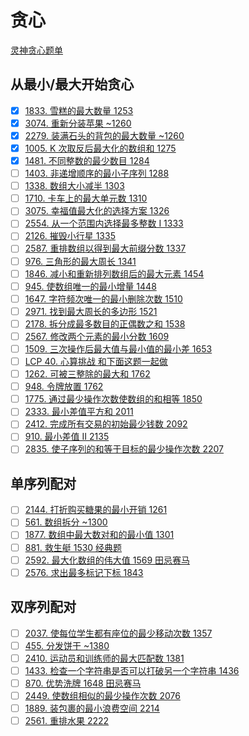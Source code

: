 # 贪心
[灵神贪心题单](https://leetcode.cn/circle/discuss/g6KTKL/)

## 从最小/最大开始贪心
- [x] [1833. 雪糕的最大数量 1253](https://leetcode.cn/problems/maximum-ice-cream-bars/)
- [x] [3074. 重新分装苹果 ~1260](https://leetcode.cn/problems/apple-redistribution-into-boxes/)
- [x] [2279. 装满石头的背包的最大数量 ~1260](https://leetcode.cn/problems/maximum-bags-with-full-capacity-of-rocks/)
- [x] [1005. K 次取反后最大化的数组和 1275](https://leetcode.cn/problems/maximize-sum-of-array-after-k-negations/)
- [x] [1481. 不同整数的最少数目 1284](https://leetcode.cn/problems/least-number-of-unique-integers-after-k-removals/)
- [ ] [1403. 非递增顺序的最小子序列 1288](https://leetcode.cn/problems/minimum-subsequence-in-non-increasing-order/)
- [ ] [1338. 数组大小减半 1303](https://leetcode.cn/problems/reduce-array-size-to-the-half/)
- [ ] [1710. 卡车上的最大单元数 1310](https://leetcode.cn/problems/maximum-units-on-a-truck/)
- [ ] [3075. 幸福值最大化的选择方案 1326](https://leetcode.cn/problems/maximize-happiness-of-selected-children/)
- [ ] [2554. 从一个范围内选择最多整数 I 1333](https://leetcode.cn/problems/maximum-number-of-integers-to-choose-from-a-range-i/)
- [ ] [2126. 摧毁小行星 1335](https://leetcode.cn/problems/destroying-asteroids/)
- [ ] [2587. 重排数组以得到最大前缀分数 1337](https://leetcode.cn/problems/rearrange-array-to-maximize-prefix-score/)
- [ ] [976. 三角形的最大周长 1341](https://leetcode.cn/problems/largest-perimeter-triangle/)
- [ ] [1846. 减小和重新排列数组后的最大元素 1454](https://leetcode.cn/problems/maximum-element-after-decreasing-and-rearranging/)
- [ ] [945. 使数组唯一的最小增量 1448](https://leetcode.cn/problems/minimum-increment-to-make-array-unique/)
- [ ] [1647. 字符频次唯一的最小删除次数 1510](https://leetcode.cn/problems/minimum-deletions-to-make-character-frequencies-unique/)
- [ ] [2971. 找到最大周长的多边形 1521](https://leetcode.cn/problems/find-polygon-with-the-largest-perimeter/)
- [ ] [2178. 拆分成最多数目的正偶数之和 1538](https://leetcode.cn/problems/maximum-split-of-positive-even-integers/)
- [ ] [2567. 修改两个元素的最小分数 1609](https://leetcode.cn/problems/minimum-score-by-changing-two-elements/)
- [ ] [1509. 三次操作后最大值与最小值的最小差 1653](https://leetcode.cn/problems/minimum-difference-between-largest-and-smallest-value-in-three-moves/)
- [ ] [LCP 40. 心算挑战 和下面这题一起做](https://leetcode.cn/problems/uOAnQW/)
- [ ] [1262. 可被三整除的最大和 1762](https://leetcode.cn/problems/greatest-sum-divisible-by-three/)
- [ ] [948. 令牌放置 1762](https://leetcode.cn/problems/bag-of-tokens/)
- [ ] [1775. 通过最少操作次数使数组的和相等 1850](https://leetcode.cn/problems/equal-sum-arrays-with-minimum-number-of-operations/)
- [ ] [2333. 最小差值平方和 2011](https://leetcode.cn/problems/minimum-sum-of-squared-difference/)
- [ ] [2412. 完成所有交易的初始最少钱数 2092](https://leetcode.cn/problems/minimum-money-required-before-transactions/)
- [ ] [910. 最小差值 II 2135](https://leetcode.cn/problems/smallest-range-ii/)
- [ ] [2835. 使子序列的和等于目标的最少操作次数 2207](https://leetcode.cn/problems/minimum-operations-to-form-subsequence-with-target-sum/)

## 单序列配对
- [ ] [2144. 打折购买糖果的最小开销 1261](https://leetcode.cn/problems/minimum-cost-of-buying-candies-with-discount/)
- [ ] [561. 数组拆分 ~1300](https://leetcode.cn/problems/array-partition/)
- [ ] [1877. 数组中最大数对和的最小值 1301](https://leetcode.cn/problems/minimize-maximum-pair-sum-in-array/)
- [ ] [881. 救生艇 1530 经典题](https://leetcode.cn/problems/boats-to-save-people/)
- [ ] [2592. 最大化数组的伟大值 1569 田忌赛马](https://leetcode.cn/problems/maximize-greatness-of-an-array/)
- [ ] [2576. 求出最多标记下标 1843](https://leetcode.cn/problems/find-the-maximum-number-of-marked-indices/)

## 双序列配对
- [ ] [2037. 使每位学生都有座位的最少移动次数 1357](https://leetcode.cn/problems/minimum-number-of-moves-to-seat-everyone/)
- [ ] [455. 分发饼干 ~1380](https://leetcode.cn/problems/assign-cookies/)
- [ ] [2410. 运动员和训练师的最大匹配数 1381](https://leetcode.cn/problems/maximum-matching-of-players-with-trainers/)
- [ ] [1433. 检查一个字符串是否可以打破另一个字符串 1436](https://leetcode.cn/problems/check-if-a-string-can-break-another-string/)
- [ ] [870. 优势洗牌 1648 田忌赛马](https://leetcode.cn/problems/advantage-shuffle/)
- [ ] [2449. 使数组相似的最少操作次数 2076](https://leetcode.cn/problems/minimum-number-of-operations-to-make-arrays-similar/)
- [ ] [1889. 装包裹的最小浪费空间 2214](https://leetcode.cn/problems/minimum-space-wasted-from-packaging/)
- [ ] [2561. 重排水果 2222](https://leetcode.cn/problems/rearranging-fruits/)